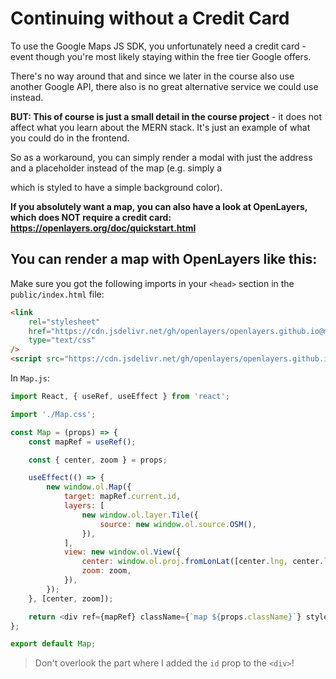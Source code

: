 # Continuing without a Credit Card

To use the Google Maps JS SDK, you unfortunately need a credit card - event though you're most likely staying within the free tier Google offers.

There's no way around that and since we later in the course also use another Google API, there also is no great alternative service we could use instead.

**BUT: This of course is just a small detail in the course project** - it does not affect what you learn about the MERN stack. It's just an example of what you could do in the frontend.

So as a workaround, you can simply render a modal with just the address and a placeholder instead of the map (e.g. simply a <div> which is styled to have a simple background color).

**If you absolutely want a map, you can also have a look at OpenLayers, which does NOT require a credit card: https://openlayers.org/doc/quickstart.html**

## **You can render a map with OpenLayers like this:**

Make sure you got the following imports in your `<head>` section in the `public/index.html` file:

```html
<link
    rel="stylesheet"
    href="https://cdn.jsdelivr.net/gh/openlayers/openlayers.github.io@master/en/v6.1.1/css/ol.css"
    type="text/css"
/>
<script src="https://cdn.jsdelivr.net/gh/openlayers/openlayers.github.io@master/en/v6.1.1/build/ol.js"></script>
```

In `Map.js`:

```javascript
import React, { useRef, useEffect } from 'react';

import './Map.css';

const Map = (props) => {
    const mapRef = useRef();

    const { center, zoom } = props;

    useEffect(() => {
        new window.ol.Map({
            target: mapRef.current.id,
            layers: [
                new window.ol.layer.Tile({
                    source: new window.ol.source.OSM(),
                }),
            ],
            view: new window.ol.View({
                center: window.ol.proj.fromLonLat([center.lng, center.lat]),
                zoom: zoom,
            }),
        });
    }, [center, zoom]);

    return <div ref={mapRef} className={`map ${props.className}`} style={props.style} id="map"></div>;
};

export default Map;
```

> Don't overlook the part where I added the `id` prop to the `<div>`!
